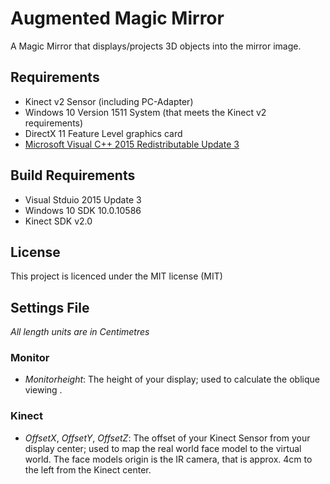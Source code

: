 # Augmented Magic Mirror

A Magic Mirror that displays/projects 3D objects into the mirror image.

## Requirements

* Kinect v2 Sensor (including PC-Adapter)
* Windows 10 Version 1511 System (that meets the Kinect v2 requirements)
* DirectX 11 Feature Level graphics card
* [Microsoft Visual C++ 2015 Redistributable Update 3](https://www.microsoft.com/en-us/download/details.aspx?id=52982)

## Build Requirements

* Visual Stduio 2015 Update 3
* Windows 10 SDK 10.0.10586
* Kinect SDK v2.0

## License 

This project is licenced under the MIT license (MIT)

## Settings File

_All length units are in Centimetres_

### Monitor

* _Monitorheight_: The height of your display; used to calculate the oblique viewing .

### Kinect

* _OffsetX_, _OffsetY_, _OffsetZ_: The offset of your Kinect Sensor from your display center; used to map the real world face model to the virtual world. The face models origin is the IR camera, that is approx. 4cm to the left from the Kinect center.

